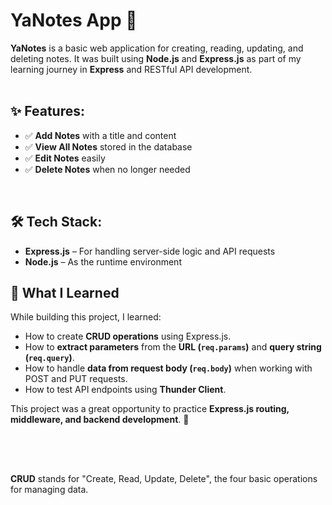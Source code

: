 # YaNotes App 📝  

**YaNotes** is a basic web application for creating, reading, updating, and deleting notes. It was built using **Node.js** and **Express.js** as part of my learning journey in **Express** and RESTful API development.  
<br>

## ✨ Features:  
- ✅ **Add Notes** with a title and content  
- ✅ **View All Notes** stored in the database  
- ✅ **Edit Notes** easily  
- ✅ **Delete Notes** when no longer needed  
<br>

## 🛠 Tech Stack:  
- **Express.js** – For handling server-side logic and API requests  
- **Node.js** – As the runtime environment   



## 📌 What I Learned  
While building this project, I learned:  
- How to create **CRUD operations** using Express.js.  
- How to **extract parameters** from the **URL (`req.params`)** and **query string (`req.query`)**.  
- How to handle **data from request body (`req.body`)** when working with POST and PUT requests.  
- How to test API endpoints using **Thunder Client**.  

This project was a great opportunity to practice **Express.js routing, middleware, and backend development**. 🚀  

<br><br>


##     
**CRUD** stands for "Create, Read, Update, Delete", the four basic operations for managing data.

